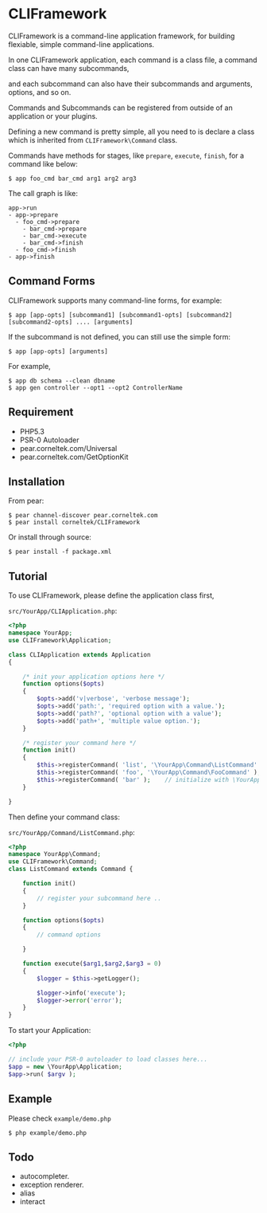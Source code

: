 CLIFramework
============

CLIFramework is a command-line application framework, for building flexiable, simple command-line applications.

In one CLIFramework application, each command is a class file, a command class can have many subcommands,

and each subcommand can also have their subcommands and arguments, options, and so on.

Commands and Subcommands can be registered from outside of an application or your plugins.

Defining a new command is pretty simple, all you need to is declare a class which is inherited from `CLIFramework\Command` class.

Commands have methods for stages, like `prepare`, `execute`, `finish`, for a command like below:

    $ app foo_cmd bar_cmd arg1 arg2 arg3

The call graph is like:

    app->run
    - app->prepare
      - foo_cmd->prepare
        - bar_cmd->prepare
        - bar_cmd->execute
        - bar_cmd->finish
      - foo_cmd->finish
    - app->finish

Command Forms
-------------

CLIFramework supports many command-line forms, for example:

    $ app [app-opts] [subcommand1] [subcommand1-opts] [subcommand2] [subcommand2-opts] .... [arguments] 

If the subcommand is not defined, you can still use the simple form:

    $ app [app-opts] [arguments]

For example,

    $ app db schema --clean dbname
    $ app gen controller --opt1 --opt2 ControllerName 

Requirement
-----------

* PHP5.3
* PSR-0 Autoloader
* pear.corneltek.com/Universal
* pear.corneltek.com/GetOptionKit


Installation
------------

From pear:

    $ pear channel-discover pear.corneltek.com
    $ pear install corneltek/CLIFramework

Or install through source:

    $ pear install -f package.xml

Tutorial
--------

To use CLIFramework, please define the application class first,

`src/YourApp/CLIApplication.php`:

```php
<?php
namespace YourApp;
use CLIFramework\Application;

class CLIApplication extends Application
{

    /* init your application options here */
    function options($opts)
    {
        $opts->add('v|verbose', 'verbose message');
        $opts->add('path:', 'required option with a value.');
        $opts->add('path?', 'optional option with a value');
        $opts->add('path+', 'multiple value option.');
    }

    /* register your command here */
    function init()
    {
        $this->registerCommand( 'list', '\YourApp\Command\ListCommand' );
        $this->registerCommand( 'foo', '\YourApp\Command\FooCommand' );
        $this->registerCommand( 'bar' );    // initialize with \YourApp\Command\BarCommand
    }

}
```

Then define your command class:

`src/YourApp/Command/ListCommand.php`:

```php
<?php
namespace YourApp\Command;
use CLIFramework\Command;
class ListCommand extends Command {

    function init()
    {
        // register your subcommand here ..
    }

    function options($opts)
    {
        // command options

    }

    function execute($arg1,$arg2,$arg3 = 0)
    {
        $logger = $this->getLogger();

        $logger->info('execute');
        $logger->error('error');
    }
}
```

To start your Application:

```php
<?php

// include your PSR-0 autoloader to load classes here...
$app = new \YourApp\Application;
$app->run( $argv );
```

Example
-------
Please check `example/demo.php`


    $ php example/demo.php

Todo
----
* autocompleter.
* exception renderer.
* alias
* interact
